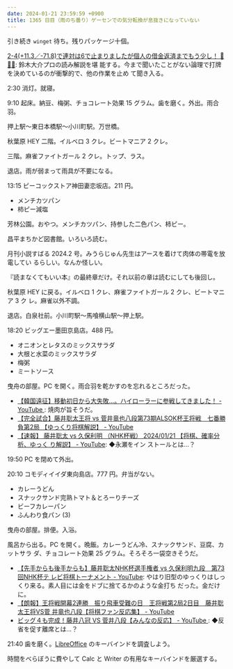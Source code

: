 ```yaml
---
date: 2024-01-21 23:59:59 +0900
title: 1365 日目（雨のち曇り）ゲーセンでの気分転換が息抜きになっていない
---
```


引き続き `winget` 待ち。残りパッケージ十個。

[2-4(+11.3／-71.8)で連対は6で止まりましたが個人の借金返済までもう少し！
🚜🚜🚜](https://www.youtube.com/watch?v=y0YaPfslxj0): 鈴木大介プロの読み解説を堪
能する。今まで聞いたことがない論理で打牌を決めているのが衝撃的で、他の作業を止め
て聞き入る。

2:30 消灯。就寝。

9:10 起床。納豆、梅粥、チョコレート効果 15 グラム。歯を磨く。外出。雨合羽。

押上駅～東日本橋駅～小川町駅。万世橋。

秋葉原 HEY 二階。イルベロ 3 クレ。ビートマニア 2 クレ。

三階。麻雀ファイトガール 2 クレ。トップ、ラス。

退店。雨が弱まって雨具が不要になる。

13:15 ピーコックストア神田妻恋坂店。211 円。

* メンチカツパン
* 柿ピー減塩

芳林公園。おやつ。メンチカツパン、持参した二色パン、柿ピー。

昌平まちかど図書館。いろいろ読む。

月刊小説すばる 2024.2 号。みうらじゅん先生はアースを着けて肉体の帯電を放電してい
るらしい。なんか怪しい。

『読まなくてもいい本』の最終章だけ。それ以前の章は読むにしても後回し。

秋葉原 HEY に戻る。イルベロ 1 クレ、麻雀ファイトガール 2 クレ、ビートマニア 3 ク
レ。麻雀以外不調。

退店。白泉社前。小川町駅～馬喰横山駅～押上駅。

18:20 ビッグエー墨田京島店。488 円。

* オニオンとレタスのミックスサラダ
* 大根と水菜のミックスサラダ
* 梅粥
* ミートソース

曳舟の部屋。PC を開く。雨合羽を乾かすのを忘れるところだった。

* [【韓国遠征】移動初日から大失敗…。ハイローラーに参戦してきました！ - YouTube
  ](https://www.youtube.com/watch?v=hv02VTl3KMc): 焼肉が旨そうだ。
* [【完全試合】藤井聡太王将 vs 菅井竜也八段第73期ALSOK杯王将戦　七番勝負第2局
  【ゆっくり将棋解説】 - YouTube](https://www.youtube.com/watch?v=dycml1XJ5GI)
* [【速報】 藤井聡太 vs 久保利明 （NHK杯戦） 2024/01/21 【将棋、確率分析、ゆっく
  り解説】 - YouTube](https://www.youtube.com/watch?v=SGDHRsj4VWk): ◆永瀬をイン
  ストールとは…？

19:50 PC を閉めて外出。

20:10 コモディイイダ東向島店。777 円。弁当がない。

* カレーうどん
* スナックサンド完熟トマト＆とろーりチーズ
* ビーフカレーパン
* ふんわり食パン (3)

曳舟の部屋。排便。入浴。

風呂から出る。PC を開く。晩飯。カレーうどん冷、スナックサンド、豆腐、カットサラ
ダ、チョコレート効果 25 グラム。そろそろ一袋空きそうだ。

* [【先手からも後手からも】藤井聡太NHK杯選手権者 vs 久保利明九段　第73回NHK杯テ
  レビ将棋トーナメント - YouTube](https://www.youtube.com/watch?v=oHHO7oYxsdw):
  やはり旧型のゆっくりはしっくり来る。素人目には金をドブに捨てるかのような金打ち
  だった。金だけに。
* [【朗報】王将戦開幕2連勝　振り飛車受難の日　王将戦第2局2日目　藤井聡太王将VS菅
  井竜也八段【将棋ファン反応集】 - YouTube
  ](https://www.youtube.com/watch?v=ZYh_qJEewMw)
* [ビッグ４も完成！藤井八冠 VS 菅井八段【みんなの反応】 - YouTube
  ](https://www.youtube.com/watch?v=-r2C2k08XsM): ◆反省を促す離席とは…？

21:40 歯を磨く。[LibreOffice] のキーバインドを調査しよう。

時間をべらぼうに費やして Calc と Writer の有用なキーバインドを厳選する。

[LibreOffice]: https://www.libreoffice.org/
